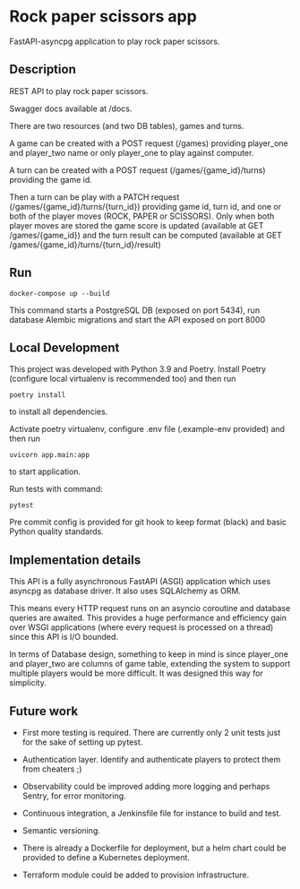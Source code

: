 # Rock paper scissors app
FastAPI-asyncpg application to play rock paper scissors.

## Description

REST API to play rock paper scissors.

Swagger docs available at /docs.

There are two resources (and two DB tables), games and turns.

A game can be created with a POST request (/games) providing player_one and player_two name or only player_one to play against computer.

A turn can be created with a POST request (/games/{game_id}/turns) providing the game id.

Then a turn can be play with a PATCH request (/games/{game_id}/turns/{turn_id}) providing game id, turn id, and one or both of the player moves (ROCK, PAPER or SCISSORS).
Only when both player moves are stored the game score is updated (available at GET /games/{game_id}) and the turn result can be computed (available at GET /games/{game_id}/turns/{turn_id}/result)

## Run

```
docker-compose up --build
```
This command starts a PostgreSQL DB (exposed on port 5434), run database Alembic migrations and start the API exposed on port 8000

## Local Development

This project was developed with Python 3.9 and Poetry.
Install Poetry (configure local virtualenv is recommended too) and then run
```
poetry install
```
to install all dependencies.

Activate poetry virtualenv, configure .env file (.example-env provided) and then run
```
uvicorn app.main:app
```

to start application.

Run tests with command:
```
pytest
```

Pre commit config is provided for git hook to keep format (black) and basic Python quality standards.

## Implementation details

This API is a fully asynchronous FastAPI (ASGI) application which uses asyncpg as database driver.
It also uses SQLAlchemy as ORM.

This means every HTTP request runs on an asyncio coroutine and database queries are awaited.
This provides a huge performance and efficiency gain over WSGI applications (where every request is processed on a thread) since this API is I/O bounded.

In terms of Database design, something to keep in mind is since player_one and player_two are columns of game table, extending the system to support multiple players would be more difficult. It was designed this way for simplicity.

## Future work

- First more testing is required. There are currently only 2 unit tests just for the sake of setting up pytest.

- Authentication layer. Identify and authenticate players to protect them from cheaters ;)

- Observability could be improved adding more logging and perhaps Sentry, for error monitoring.

- Continuous integration, a Jenkinsfile file for instance to build and test.

- Semantic versioning.

- There is already a Dockerfile for deployment, but a helm chart could be provided to define a Kubernetes deployment.

- Terraform module could be added to provision infrastructure.
